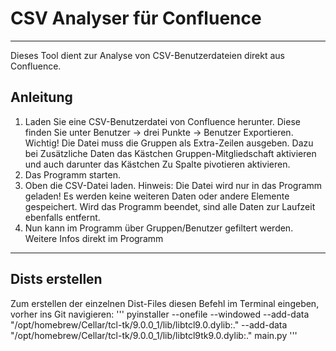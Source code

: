 # CSV Analyser für Confluence
***
Dieses Tool dient zur Analyse von CSV-Benutzerdateien direkt aus Confluence.
## Anleitung
1. Laden Sie eine CSV-Benutzerdatei von Confluence herunter. Diese finden Sie unter
Benutzer -> drei Punkte -> Benutzer Exportieren.
Wichtig! Die Datei muss die Gruppen als Extra-Zeilen ausgeben. Dazu bei Zusätzliche Daten das Kästchen
Gruppen-Mitgliedschaft aktivieren und auch darunter das Kästchen Zu Spalte pivotieren aktivieren.
2. Das Programm starten.
3. Oben die CSV-Datei laden. Hinweis: Die Datei wird nur in das Programm geladen! Es werden keine
weiteren Daten oder andere Elemente gespeichert. Wird das Programm beendet, sind alle Daten zur Laufzeit
ebenfalls entfernt.
4. Nun kann im Programm über Gruppen/Benutzer gefiltert werden. Weitere Infos direkt im Programm
***
## Dists erstellen
Zum erstellen der einzelnen Dist-Files diesen Befehl im Terminal eingeben, vorher ins Git navigieren:
'''
pyinstaller --onefile --windowed --add-data "/opt/homebrew/Cellar/tcl-tk/9.0.0_1/lib/libtcl9.0.dylib:." --add-data "/opt/homebrew/Cellar/tcl-tk/9.0.0_1/lib/libtcl9tk9.0.dylib:." main.py
'''